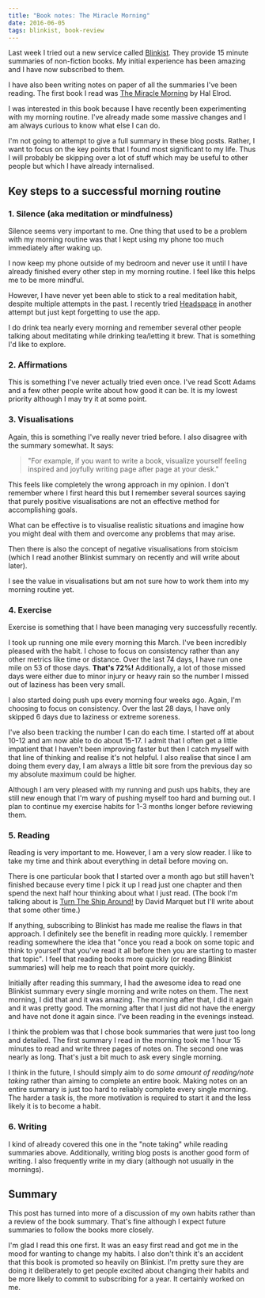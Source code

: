 ```yaml
---
title: "Book notes: The Miracle Morning"
date: 2016-06-05
tags: blinkist, book-review
---
```


Last week I tried out a new service called [Blinkist](https://www.blinkist.com/en/). They provide 15 minute summaries of non-fiction books. My initial experience has been amazing and I have now subscribed to them.

I have also been writing notes on paper of all the summaries I've been reading. The first book I read was [The Miracle Morning](https://www.blinkist.com/en/books/the-miracle-morning-en.html) by Hal Elrod.

<!--more-->

I was interested in this book because I have recently been experimenting with my morning routine. I've already made some massive changes and I am always curious to know what else I can do. 

I'm not going to attempt to give a full summary in these blog posts. Rather, I want to focus on the key points that I found most significant to my life. Thus I will probably be skipping over a lot of stuff which may be useful to other people but which I have already internalised.

## Key steps to a successful morning routine

### 1. Silence (aka meditation or mindfulness)

Silence seems very important to me. One thing that used to be a problem with my morning routine was that I kept using my phone too much immediately after waking up. 

I now keep my phone outside of my bedroom and never use it until I have already finished every other step in my morning routine. I feel like this helps me to be more mindful.

However, I have never yet been able to stick to a real meditation habit, despite multiple attempts in the past. I recently tried [Headspace](https://www.headspace.com/) in another attempt but just kept forgetting to use the app. 

I do drink tea nearly every morning and remember several other people talking about meditating while drinking tea/letting it brew. That is something I'd like to explore.

### 2. Affirmations

This is something I've never actually tried even once. I've read Scott Adams and a few other people write about how good it can be. It is my lowest priority although I may try it at some point.

### 3. Visualisations

Again, this is something I've really never tried before. I also disagree with the summary somewhat. It says:

> "For example, if you want to write a book, visualize yourself feeling inspired and joyfully writing page after page at your desk."

This feels like completely the wrong approach in my opinion. I don't remember where I first heard this but I remember several sources saying that purely positive visualisations are not an effective method for accomplishing goals. 

What can be effective is to visualise realistic situations and imagine how you might deal with them and overcome any problems that may arise.

Then there is also the concept of negative visualisations from stoicism (which I read another Blinkist summary on recently and will write about later). 

I see the value in visualisations but am not sure how to work them into my morning routine yet. 

### 4. Exercise

Exercise is something that I have been managing very successfully recently. 

I took up running one mile every morning this March. I've been incredibly pleased with the habit. I chose to focus on consistency rather than any other metrics like time or distance. Over the last 74 days, I have run one mile on 53 of those days. **That's 72%!** Additionally, a lot of those missed days were either due to minor injury or heavy rain so the number I missed out of laziness has been very small. 

I also started doing push ups every morning four weeks ago. Again, I'm choosing to focus on consistency. Over the last 28 days, I have only skipped 6 days due to laziness or extreme soreness. 

I've also been tracking the number I can do each time. I started off at about 10-12 and am now able to do about 15-17. I admit that I often get a little impatient that I haven't been improving faster but then I catch myself with that line of thinking and realise it's not helpful. I also realise that since I am doing them every day, I am always a little bit sore from the previous day so my absolute maximum could be higher.

Although I am very pleased with my running and push ups habits, they are still new enough that I'm wary of pushing myself too hard and burning out. I plan to continue my exercise habits for 1-3 months longer before reviewing them.

### 5. Reading

Reading is very important to me. However, I am a very slow reader. I like to take my time and think about everything in detail before moving on. 

There is one particular book that I started over a month ago but still haven't finished because every time I pick it up I read just one chapter and then spend the next half hour thinking about what I just read. (The book I'm talking about is [Turn The Ship Around!](https://www.amazon.co.uk/Turn-Ship-Around-Building-ebook/dp/B015QQ10HE/ref=tmm_kin_swatch_0?_encoding=UTF8&qid=&sr=) by David Marquet but I'll write about that some other time.)

If anything, subscribing to Blinkist has made me realise the flaws in that approach. I definitely see the benefit in reading more quickly. I remember reading somewhere the idea that "once you read a book on some topic and think to yourself that you've read it all before then you are starting to master that topic". I feel that reading books more quickly (or reading Blinkist summaries) will help me to reach that point more quickly.

Initially after reading this summary, I had the awesome idea to read one Blinkist summary every single morning and write notes on them. The next morning, I did that and it was amazing. The morning after that, I did it again and it was pretty good. The morning after that I just did not have the energy and have not done it again since. I've been reading in the evenings instead. 

I think the problem was that I chose book summaries that were just too long and detailed. The first summary I read in the morning took me 1 hour 15 minutes to read and write three pages of notes on. The second one was nearly as long. That's just a bit much to ask every single morning.

I think in the future, I should simply aim to do *some amount of reading/note taking* rather than aiming to complete an entire book. Making notes on an entire summary is just too hard to reliably complete every single morning. The harder a task is, the more motivation is required to start it and the less likely it is to become a habit.

### 6. Writing

I kind of already covered this one in the "note taking" while reading summaries above. Additionally, writing blog posts is another good form of writing. I also frequently write in my diary (although not usually in the mornings). 

## Summary

This post has turned into more of a discussion of my own habits rather than a review of the book summary. That's fine although I expect future summaries to follow the books more closely. 

I'm glad I read this one first. It was an easy first read and got me in the mood for wanting to change my habits. I also don't think it's an accident that this book is promoted so heavily on Blinkist. I'm pretty sure they are doing it deliberately to get people excited about changing their habits and be more likely to commit to subscribing for a year. It certainly worked on me.
